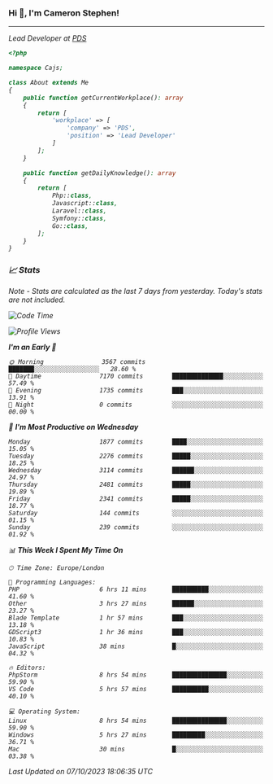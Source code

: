 ### Hi 👋, I'm Cameron Stephen!
<hr>
<p><em>Lead Developer at <a href="https://prindatasolutions.co.uk">PDS</a></p>


```php
<?php

namespace Cajs;

class About extends Me
{
    public function getCurrentWorkplace(): array
    {
        return [
            'workplace' => [
                'company' => 'PDS',
                'position' => 'Lead Developer'
            ]
        ];
    }

    public function getDailyKnowledge(): array
    {
        return [
            Php::class,
            Javascript::class,
            Laravel::class,
            Symfony::class,
            Go::class,
        ];
    }
}
```

### 📈 Stats
<p><em>Note - Stats are calculated as the last 7 days from yesterday. Today's stats are not included.</em></p>


<!--START_SECTION:waka-->
![Code Time](http://img.shields.io/badge/Code%20Time-3%2C574%20hrs%2035%20mins-blue)

![Profile Views](http://img.shields.io/badge/Profile%20Views-0-blue)

**I'm an Early 🐤** 

```text
🌞 Morning                3567 commits        ███████░░░░░░░░░░░░░░░░░░   28.60 % 
🌆 Daytime                7170 commits        ██████████████░░░░░░░░░░░   57.49 % 
🌃 Evening                1735 commits        ███░░░░░░░░░░░░░░░░░░░░░░   13.91 % 
🌙 Night                  0 commits           ░░░░░░░░░░░░░░░░░░░░░░░░░   00.00 % 
```
📅 **I'm Most Productive on Wednesday** 

```text
Monday                   1877 commits        ████░░░░░░░░░░░░░░░░░░░░░   15.05 % 
Tuesday                  2276 commits        █████░░░░░░░░░░░░░░░░░░░░   18.25 % 
Wednesday                3114 commits        ██████░░░░░░░░░░░░░░░░░░░   24.97 % 
Thursday                 2481 commits        █████░░░░░░░░░░░░░░░░░░░░   19.89 % 
Friday                   2341 commits        █████░░░░░░░░░░░░░░░░░░░░   18.77 % 
Saturday                 144 commits         ░░░░░░░░░░░░░░░░░░░░░░░░░   01.15 % 
Sunday                   239 commits         ░░░░░░░░░░░░░░░░░░░░░░░░░   01.92 % 
```


📊 **This Week I Spent My Time On** 

```text
🕑︎ Time Zone: Europe/London

💬 Programming Languages: 
PHP                      6 hrs 11 mins       ██████████░░░░░░░░░░░░░░░   41.60 % 
Other                    3 hrs 27 mins       ██████░░░░░░░░░░░░░░░░░░░   23.27 % 
Blade Template           1 hr 57 mins        ███░░░░░░░░░░░░░░░░░░░░░░   13.18 % 
GDScript3                1 hr 36 mins        ███░░░░░░░░░░░░░░░░░░░░░░   10.83 % 
JavaScript               38 mins             █░░░░░░░░░░░░░░░░░░░░░░░░   04.32 % 

🔥 Editors: 
PhpStorm                 8 hrs 54 mins       ███████████████░░░░░░░░░░   59.90 % 
VS Code                  5 hrs 57 mins       ██████████░░░░░░░░░░░░░░░   40.10 % 

💻 Operating System: 
Linux                    8 hrs 54 mins       ███████████████░░░░░░░░░░   59.90 % 
Windows                  5 hrs 27 mins       █████████░░░░░░░░░░░░░░░░   36.71 % 
Mac                      30 mins             █░░░░░░░░░░░░░░░░░░░░░░░░   03.38 % 
```


 Last Updated on 07/10/2023 18:06:35 UTC
<!--END_SECTION:waka-->
